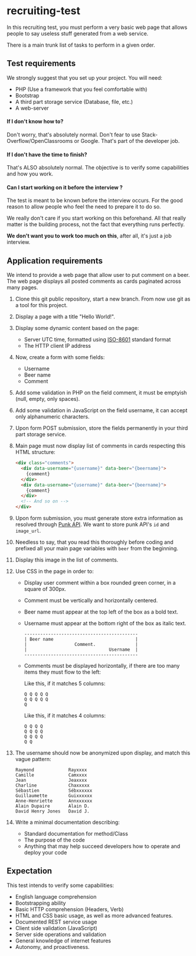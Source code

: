 # recruiting-test

In this recruiting test, you must perform a very basic web page that allows people to say useless stuff generated from a web service.

There is a main trunk list of tasks to perform in a given order.

## Test requirements

We strongly suggest that you set up your project. You will need:
 - PHP (Use a framework that you feel comfortable with)
 - Bootstrap
 - A third part storage service (Database, file, etc.)
 - A web-server

#### If I don't know how to?

Don't worry, that's absolutely normal. Don't fear to use Stack-Overflow/OpenClassrooms or Google. That's part of the developer job. 

#### If I don't have the time to finish?

That's ALSO absolutely normal. The objective is to verify some capabilities and how you work.

#### Can I start working on it before the interview ? 

The test is meant to be known before the interview occurs. For the good reason to allow people who feel the need to prepare it to do so.

We really don't care if you start working on this beforehand. All that really matter is the building process, not the fact that everything runs perfectly.

**We don't want you to work too much on this**, after all, it's just a job interview.

## Application requirements

We intend to provide a web page that allow user to put comment on a beer. The web page displays all posted comments as cards paginated across many pages.

1. Clone this git public repository, start a new branch. From now use git as a tool for this project.
1. Display a page with a title "Hello World!".
1. Display some dynamic content based on the page:
   - Server UTC time, formatted using [ISO-8601](https://en.wikipedia.org/wiki/ISO_8601) standard format 
   - The HTTP client IP address
1. Now, create a form with some fields:
   - Username
   - Beer name
   - Comment
1. Add some validation in PHP on the field comment, it must be emptyish (null, empty, only spaces).
1. Add some validation in JavaScript on the field username, it can accept only alphanumeric characters.
1. Upon form POST submission, store the fields permanently in your third part storage service. 
1. Main page must now display list of comments in cards respecting this HTML structure:
    ```html
    <div class="comments">
      <div data-username="{username}" data-beer="{beername}">
        {comment}
      </div>
      <div data-username="{username}" data-beer="{beername}">
        {comment}
      </div>
      <!-- And so on -->  
    </div>
    ```
1. Upon form submission, you must generate store extra information as resolved through [Punk API](https://punkapi.com/documentation/v2). We want to store punk API's `id` and `image_url`.
1. Needless to say, that you read this thoroughly before coding and prefixed all your main page variables with `beer` from the beginning.
1. Display this image in the list of comments.
1. Use CSS in the page in order to:
   * Display user comment within a box rounded green corner, in a square of 300px.
   * Comment must be vertically and horizontally centered.
   * Beer name must appear at the top left of the box as a bold text.
   * Username must appear at the bottom right of the box as italic text.
   
         -------------------------------------------
         | Beer name                               |
         |                  Comment.               |
         |                               Username  |
         -------------------------------------------

   * Comments must be displayed horizontally, if there are too many items they must flow to the left:
   
     Like this, if it matches 5 columns:
     
         Q Q Q Q Q
         Q Q Q Q Q
         Q
     
     Like this, if it matches 4 columns:
     
         Q Q Q Q
         Q Q Q Q
         Q Q Q Q
         Q Q

1. The username should now be anonymized upon display, and match this vague pattern:
    ```
    Raymond             Rayxxxx
    Camille             Camxxxx
    Jean                Jeaxxxx
    Charline            Chaxxxxx
    Sébastien           Sébxxxxxx
    Guillaumette        Guixxxxxx
    Anne-Henriette      Annxxxxxx
    Alain Dupaire       Alain D.
    David Henry Jones   David J.
    ```

1. Write a minimal documentation describing:
   * Standard documentation for method/Class
   * The purpose of the code
   * Anything that may help succeed developers how to operate and deploy your code

## Expectation

This test intends to verify some capabilities:

* English language comprehension
* Bootstrapping ability
* Basic HTTP comprehension (Headers, Verb)
* HTML and CSS basic usage, as well as more advanced features.
* Documented REST service usage
* Client side validation (JavaScript)
* Server side operations and validation
* General knowledge of internet features
* Autonomy, and proactiveness.
